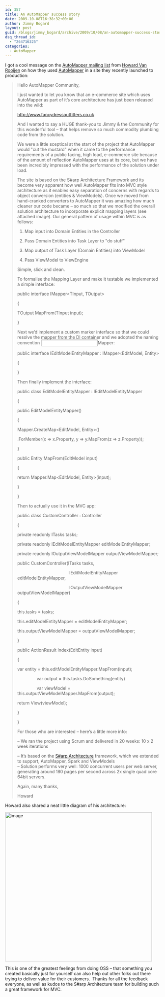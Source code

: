 ```yaml
---
id: 357
title: An AutoMapper success story
date: 2009-10-08T16:38:32+00:00
author: Jimmy Bogard
layout: post
guid: /blogs/jimmy_bogard/archive/2009/10/08/an-automapper-success-story.aspx
dsq_thread_id:
  - "264716325"
categories:
  - AutoMapper
---
```

I got a cool message on the [AutoMapper mailing list](http://groups.google.com/group/automapper-users) from [Howard Van Rooijen](http://consultingblogs.emc.com/howardvanrooijen/) on how they used [AutoMapper](http://automapper.codeplex.com/) in a site they recently launched to production:

> Hello AutoMapper Community,
> 
> I just wanted to let you know that an e-commerce site which uses AutoMapper as part of it&#8217;s core architecture has just been released into the wild: 
> 
> [http://www.](http://www.fancydressoutfitters.co.uk/)[fancydressout](http://www.fancydressoutfitters.co.uk/)[fitters.co.uk](http://www.fancydressoutfitters.co.uk/)
> 
> And I wanted to say a HUGE thank-you to Jimmy & the Community for this wonderful tool &#8211; that helps remove so much commodity plumbing code from the solution. 
> 
> We were a little sceptical at the start of the project that AutoMapper would "cut the mustard" when it came to the performance requirements of a public facing, high load, e-commerce site because of the amount of reflection AutoMapper uses at its core, but we have been incredibly impressed with the performance of the solution under load.
> 
> The site is based on the S#arp Architecture Framework and its become very apparent how well AutoMapper fits into MVC style architecture as it enables easy separation of concerns with regards to object conversion (entities & ViewModels). Once we moved from hand-cranked converters to AutoMapper it was amazing how much cleaner our code became &#8211; so much so that we modified the overall solution architecture to incorporate explicit mapping layers (see attached image). Our general pattern of usage within MVC is as follows:
> 
> 1. Map input into Domain Entities in the Controller
> 
> 2. Pass Domain Entities into Task Layer to "do stuff"
> 
> 3. Map output of Task Layer (Domain Entities) into ViewModel
> 
> 4. Pass ViewModel to ViewEngine
> 
> Simple, slick and clean.
> 
> To formalise the Mapping Layer and make it testable we implemented a simple interface:
> 
> public interface IMapper<TInput, TOutput>
> 
> {
> 
> TOutput MapFrom(TInput input);
> 
> }
> 
> Next we&#8217;d implement a custom marker interface so that we could resolve the mapper from the DI container and we adopted the naming convention <Input Type><Output Type>Mapper:
> 
> public interface IEditModelEntityMapper : IMapper<EditModel, Entity>
> 
> {
> 
> }
> 
> Then finally implement the interface:
> 
> public class EditModelEntityMapper : IEditModelEntityMapper 
> 
> {
> 
> public EditModelEntityMapper()
> 
> {
> 
> Mapper.CreateMap<EditModel, Entity>()
> 
> .ForMember(x => x.Property, y => y.MapFrom(z => z.Property));
> 
> }
> 
> public Entity MapFrom(EditModel input)
> 
> {
> 
> return Mapper.Map<EditModel, Entity>(input);
> 
> }
> 
> }
> 
> Then to actually use it in the MVC app:
> 
> public class CustomController : Controller
> 
> {
> 
> private readonly ITasks tasks;
> 
> private readonly IEditModelEntityMapper editModelEntityMapper;
> 
> private readonly IOutputViewModelMapper outputViewModelMapper;
> 
> public CustomController(ITasks tasks, 
> 
> &#160;&#160;&#160;&#160;&#160;&#160;&#160;&#160;&#160;&#160;&#160;&#160;&#160;&#160;&#160;&#160;&#160;&#160;&#160;&#160;&#160;&#160;&#160;&#160;&#160;&#160;&#160;&#160;&#160;&#160;&#160;&#160;&#160;&#160;&#160;&#160;&#160;&#160;&#160;&#160;&#160;&#160; IEditModelEntityMapper editModelEntityMapper,
> 
> &#160;&#160;&#160;&#160;&#160;&#160;&#160;&#160;&#160;&#160;&#160;&#160;&#160;&#160;&#160;&#160;&#160;&#160;&#160;&#160;&#160;&#160;&#160;&#160;&#160;&#160;&#160;&#160;&#160;&#160;&#160;&#160;&#160;&#160;&#160;&#160;&#160;&#160;&#160;&#160;&#160;&#160; IOutputViewModelMapper outputViewModelMapper)
> 
> {
> 
> this.tasks = tasks;
> 
> this.editModelEntityMapper = editModelEntityMapper;
> 
> this.outputViewModelMapper = outputViewModelMapper;
> 
> }
> 
> public ActionResult Index(EditEntity input)
> 
> {
> 
> var entity = this.editModelEntityMapper.MapFrom(input);
> 
> &#160;&#160;&#160;&#160;&#160;&#160;&#160;&#160;&#160;&#160;&#160;&#160;&#160;&#160;&#160; var output = this.tasks.DoSomething(entity)
> 
> &#160;&#160;&#160;&#160;&#160;&#160;&#160;&#160;&#160;&#160;&#160;&#160;&#160;&#160;&#160; var viewModel = this.outputViewModelMapper.MapFrom(output);
> 
> return View(viewModel);
> 
> }
> 
> }
> 
> For those who are interested &#8211; here&#8217;s a little more info:
> 
> &#8211; We ran the project using Scrum and delivered in 20 weeks: 10 x 2 week iterations
> 
> &#8211; It&#8217;s based on the [S#arp Architecture](http://www.sharparchitecture.net/) framework, which we extended to support, AutoMapper, Spark and ViewModels   
> &#8211; Solution performs very well: 1000 concurrent users per web server, generating around 180 pages per second across 2x single quad core 64bit servers.
> 
> Again, many thanks,
> 
> Howard

Howard also shared a neat little diagram of his architecture:

[<img style="border-bottom: 0px;border-left: 0px;border-top: 0px;border-right: 0px" border="0" alt="image" src="http://lostechies.com/jimmybogard/files/2011/03/image_thumb_312FA5FF.png" width="478" height="484" />](http://lostechies.com/jimmybogard/files/2011/03/image_18A008AF.png) 

This is one of the greatest feelings from doing OSS – that something you created basically just for yourself can also help out other folks out there trying to deliver value for their customers.&#160; Thanks for all the feedback everyone, as well as kudos to the S#arp Architecture team for building such a great framework for MVC.